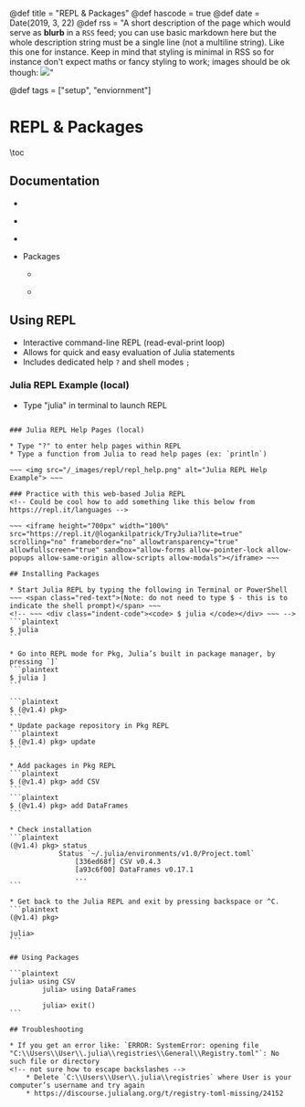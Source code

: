 @def title = "REPL & Packages"
@def hascode = true
@def date = Date(2019, 3, 22)
@def rss = "A short description of the page which would serve as **blurb** in a `RSS` feed; you can use basic markdown here but the whole description string must be a single line (not a multiline string). Like this one for instance. Keep in mind that styling is minimal in RSS so for instance don't expect maths or fancy styling to work; images should be ok though: ![](https://upload.wikimedia.org/wikipedia/en/3/32/Rick_and_Morty_opening_credits.jpeg)"

@def tags = ["setup", "enviornment"]

# REPL & Packages

\toc

## Documentation
* ~~~ <a href="https://juliadocs.github.io/Julia-Cheat-Sheet/" target="_blank">Julia Cheat Sheet</a> ~~~ (see REPL and Package Management)
* ~~~ <a href="https://docs.julialang.org/en/v1/stdlib/REPL/" target="_blank">Julia REPL</a> ~~~ 
* ~~~ <a href="https://docs.julialang.org/en/v1/stdlib/Pkg/index.html" target="_blank">Julia Pkg</a> ~~~ 
* Packages
    * ~~~ <a href="https://juliadata.github.io/CSV.jl/stable/" target="_blank">CSV.jl</a> ~~~ 
    * ~~~ <a href="https://juliadata.github.io/DataFrames.jl/stable/" target="_blank">DataFrames.jl</a> ~~~

## Using REPL

* Interactive command-line REPL (read-eval-print loop)
* Allows for quick and easy evaluation of Julia statements
* Includes dedicated help `?` and shell modes `;`

### Julia REPL Example (local)

* Type "julia" in terminal to launch REPL

~~~ <img src="/_images/repl/repl_ex.png" alt="Julia REPL Example"> ~~~

### Julia REPL Help Pages (local)

* Type "?" to enter help pages within REPL
* Type a function from Julia to read help pages (ex: `println`)

~~~ <img src="/_images/repl/repl_help.png" alt="Julia REPL Help Example"> ~~~

### Practice with this web-based Julia REPL
<!-- Could be cool how to add something like this below from https://repl.it/languages -->

~~~ <iframe height="700px" width="100%" src="https://repl.it/@logankilpatrick/TryJulia?lite=true" scrolling="no" frameborder="no" allowtransparency="true" allowfullscreen="true" sandbox="allow-forms allow-pointer-lock allow-popups allow-same-origin allow-scripts allow-modals"></iframe> ~~~

## Installing Packages

* Start Julia REPL by typing the following in Terminal or PowerShell ~~~ <span class="red-text">(Note: do not need to type $ - this is to indicate the shell prompt)</span> ~~~
<!-- ~~~ <div class="indent-code"><code> $ julia </code></div> ~~~ -->
```plaintext
$ julia
```

* Go into REPL mode for Pkg, Julia’s built in package manager, by pressing `]`
```plaintext
$ julia ]
```

```plaintext
$ (@v1.4) pkg>
```
* Update package repository in Pkg REPL
```plaintext
$ (@v1.4) pkg> update
```

* Add packages in Pkg REPL
```plaintext
$ (@v1.4) pkg> add CSV
```
```plaintext
$ (@v1.4) pkg> add DataFrames
```

* Check installation
```plaintext
(@v1.4) pkg> status
            Status `~/.julia/environments/v1.0/Project.toml`
                [336ed68f] CSV v0.4.3
                [a93c6f00] DataFrames v0.17.1
                ...
```

* Get back to the Julia REPL and exit by pressing backspace or ^C.
```plaintext
(@v1.4) pkg>

julia>
```

## Using Packages

```plaintext
julia> using CSV
		julia> using DataFrames

		julia> exit()
```

## Troubleshooting

* If you get an error like: `ERROR: SystemError: opening file "C:\\Users\\User\\.julia\\registries\\General\\Registry.toml"`: No such file or directory
<!-- not sure how to escape backslashes -->
    * Delete `C:\\Users\\User\\.julia\\registries` where User is your computer’s username and try again
    * https://discourse.julialang.org/t/registry-toml-missing/24152
